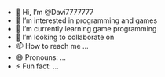 - 👋 Hi, I’m @Davi7777777
- 👀 I’m interested in programming and games
- 🌱 I’m currently learning game programming
- 💞️ I’m looking to collaborate on 
- 📫 How to reach me ...
- 😄 Pronouns: ...
- ⚡ Fun fact: ...

<!---
Davi7777777/Davi7777777 is a ✨ special ✨ repository because its `README.md` (this file) appears on your GitHub profile.
You can click the Preview link to take a look at your changes.
--->
